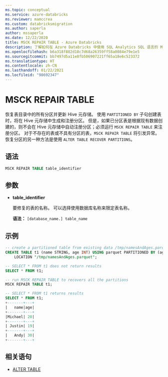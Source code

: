 ```yaml
---
ms.topic: conceptual
ms.service: azure-databricks
ms.reviewer: mamccrea
ms.custom: databricksmigration
ms.author: saperla
author: mssaperla
ms.date: 12/22/2020
title: MSCK REPAIR TABLE - Azure Databricks
description: 了解如何在 Azure Databricks 中使用 SQL Analytics SQL 语言的 MSCK REPAIR TABLE 语法。
ms.openlocfilehash: b6a318f882d18c7d68a26359ff58a0084e79e1e5
ms.sourcegitcommit: bb7497d5a11e8fb506907221ff65a18e6c523372
ms.translationtype: HT
ms.contentlocale: zh-CN
ms.lasthandoff: 01/22/2021
ms.locfileid: "98692347"
---
```

# <a name="msck-repair-table"></a>MSCK REPAIR TABLE

恢复表目录中的所有分区并更新 Hive 元存储。 使用 ``PARTITIONED BY`` 子句创建表时，将在 Hive 元存储中生成和注册分区。 但是，如果已分区表是根据现有数据创建的，则不会在 Hive 元存储中自动注册分区；必须运行 ``MSCK REPAIR TABLE`` 来注册分区。 对于不存在的表或不具有分区的表，``MSCK REPAIR TABLE`` 将引发异常。 恢复分区的另一种方法是使用 ``ALTER TABLE RECOVER PARTITIONS``。

## <a name="syntax"></a>语法

```sql
MSCK REPAIR TABLE table_identifier
```

## <a name="parameters"></a>参数

* **table_identifier**

  要修复的表的名称。 可以选择使用数据库名称来限定表名称。

  **语法：** ``[database_name.] table_name``

## <a name="examples"></a>示例

```sql
-- create a partitioned table from existing data /tmp/namesAndAges.parquet
CREATE TABLE t1 (name STRING, age INT) USING parquet PARTITIONED BY (age)
    LOCATION "/tmp/namesAndAges.parquet";

-- SELECT * FROM t1 does not return results
SELECT * FROM t1;

-- run MSCK REPAIR TABLE to recovers all the partitions
MSCK REPAIR TABLE t1;

-- SELECT * FROM t1 returns results
SELECT * FROM t1;
+-------+---+
|   name|age|
+-------+---+
|Michael| 20|
+-------+---+
| Justin| 19|
+-------+---+
|   Andy| 30|
+-------+---+
```

## <a name="related-statements"></a>相关语句

* [ALTER TABLE](sql-ref-syntax-ddl-alter-table.md)